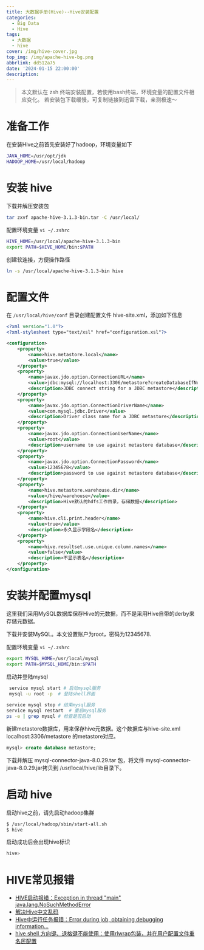 ```yaml
---
title: 大数据手册(Hive)--Hive安装配置
categories:
  - Big Data
  - Hive
tags:
  - 大数据
  - hive
cover: /img/hive-cover.jpg
top_img: /img/apache-hive-bg.png
abbrlink: dd512a75
date: '2024-01-15 22:00:00'
description:
---
```


> 本文默认在 zsh 终端安装配置，若使用bash终端，环境变量的配置文件相应变化。
> 若安装包下载缓慢，可复制链接到迅雷下载，亲测极速～

# 准备工作

在安装Hive之前首先安装好了hadoop，环境变量如下

```sh
JAVA_HOME=/usr/opt/jdk
HADOOP_HOME=/usr/local/hadoop
```

# 安装 hive

下载并解压安装包

```bash
tar zxvf apache-hive-3.1.3-bin.tar -C /usr/local/
```

配置环境变量  `vi ~/.zshrc`

```sh
HIVE_HOME=/usr/local/apache-hive-3.1.3-bin
export PATH=$HIVE_HOME/bin:$PATH
```

创建软连接，方便操作路径

```sh
ln -s /usr/local/apache-hive-3.1.3-bin hive
```

# 配置文件

在 `/usr/local/hive/conf` 目录创建配置文件 hive-site.xml，添加如下信息

```xml
<?xml version="1.0"?>
<?xml-stylesheet type="text/xsl" href="configuration.xsl"?>

<configuration>
    <property>
        <name>hive.metastore.local</name>
        <value>true</value>
    </property>
    <property>
        <name>javax.jdo.option.ConnectionURL</name>
        <value>jdbc:mysql://localhost:3306/metastore?createDatabaseIfNotExist=true</value>
        <description>JDBC connect string for a JDBC metastore</description>
    </property>
    <property>
        <name>javax.jdo.option.ConnectionDriverName</name>
        <value>com.mysql.jdbc.Driver</value>
        <description>Driver class name for a JDBC metastore</description>
    </property>
    <property>
        <name>javax.jdo.option.ConnectionUserName</name>
        <value>root</value>
        <description>username to use against metastore database</description>
    </property>
    <property>
        <name>javax.jdo.option.ConnectionPassword</name>
        <value>12345678</value>
        <description>password to use against metastore database</description>
    </property>
    <property>
        <name>hive.metastore.warehouse.dir</name>
        <value>/hive/warehouse</value>
        <description>Hive默认的hdfs工作目录，存储数据</description>
    </property>
    <property>
        <name>hive.cli.print.header</name>
        <value>true</value>
        <description>永久显示字段名</description>
    </property>
    <property>
        <name>hive.resultset.use.unique.column.names</name>
        <value>false</value>
        <description>不显示表名</description>
    </property>
</configuration>
```

# 安装并配置mysql

这里我们采用MySQL数据库保存Hive的元数据，而不是采用Hive自带的derby来存储元数据。

下载并安装MySQL。本文设置账户为root，密码为12345678.

配置环境变量  `vi ~/.zshrc`

```sh
export MYSQL_HOME=/usr/local/mysql
export PATH=$MYSQL_HOME/bin:$PATH
```

启动并登陆mysql

```sh
 service mysql start # 启动mysql服务
 mysql -u root -p  # 登陆shell界面
 
service mysql stop # 结束mysql服务
service mysql restart  # 重启mysql服务
ps -e | grep mysql # 检查是否启动
```

新建metastore数据库，用来保存hive元数据。这个数据库与hive-site.xml localhost:3306/metastore 的metastore对应。

```sql
mysql> create database metastore;
```

下载并解压 mysql-connector-java-8.0.29.tar 包，将文件 mysql-connector-java-8.0.29.jar拷贝到 /usr/local/hive/lib目录下。

# 启动 hive

启动hive之前，请先启动hadoop集群

```sh
$ /usr/local/hadoop/sbin/start-all.sh
$ hive
```

启动成功后会出现hive标识

```sh
hive> 
```

# HIVE常见报错

- [HIVE启动报错：Exception in thread "main" java.lang.NoSuchMethodError](https://www.cnblogs.com/jaysonteng/p/13412763.html)
- [解决Hive中文乱码](https://segmentfault.com/a/1190000021105525)
- [Hive中运行任务报错：Error during job, obtaining debugging information...](https://blog.csdn.net/qq_41428711/article/details/86169029)
- [hive shell 方向键、退格键不能使用：使用rlwrap包装，并在用户配置文件重名民配置](https://blog.csdn.net/weixin_34050519/article/details/92353909)
